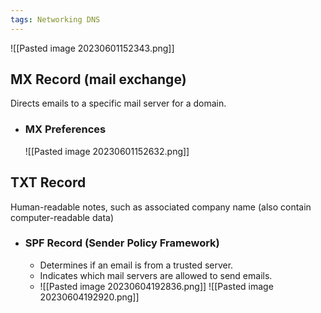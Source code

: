 ```yaml
---
tags: Networking DNS
---
```


![[Pasted image 20230601152343.png]]

## MX Record (mail exchange)
Directs emails to a specific mail server for a domain.
- ### MX Preferences
	![[Pasted image 20230601152632.png]]

## TXT Record
Human-readable notes, such as associated company name (also contain computer-readable data)
- ### SPF Record (Sender Policy Framework)
	- Determines if an email is from a trusted server.
	- Indicates which mail servers are allowed to send emails.
	- ![[Pasted image 20230604192836.png]]
	![[Pasted image 20230604192920.png]]



